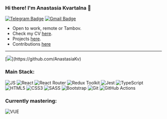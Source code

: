 ### Hi there! I'm Anastasia Kvartalna 👋
[![Telegram Badge](https://img.shields.io/badge/-Telegram-0088cc?style=for-the-badge&logo=Telegram&logoColor=white)](https://t.me/anastasia_kvartalna)
[![Gmail Badge](https://img.shields.io/badge/Gmail-D14836?style=for-the-badge&logo=gmail&logoColor=white)](anastasia.kvartalna@gmail.com)

- Open to work, remote or Tambov.
- Check my CV [here](https://cv.hexlet.io/resumes/896).
- Projects [here](https://github.com/AnastasiaKv?tab=repositories).
- Contributions [here](https://github.com/pulls?q=is%3Apr+author%3AAnastasiaKv+archived%3Afalse+is%3Aclosed)
___

[![](https://github-readme-stats.vercel.app/api?username=AnastasiaKv&theme=calm&hide=,issues,)](https://github.com/AnastasiaKv)


<h3 align="left">Main Stack:</h3>

![JS](https://img.shields.io/badge/JavaScript-323330?style=for-the-badge&logo=javascript&logoColor=F7DF1E) ![React](https://img.shields.io/badge/React-20232A?style=for-the-badge&logo=react&logoColor=61DAFB) ![React Router](https://img.shields.io/badge/React_Router-CA4245?style=for-the-badge&logo=react-router&logoColor=white) ![Redux Toolkit](https://img.shields.io/badge/Redux-593D88?style=for-the-badge&logo=redux&logoColor=white) ![Jest](https://img.shields.io/badge/Jest-323330?style=for-the-badge&logo=Jest&logoColor=white) ![TypeScript](https://img.shields.io/badge/TypeScript-007ACC?style=for-the-badge&logo=typescript&logoColor=white) ![HTML5](https://img.shields.io/badge/HTML5-E34F26?style=for-the-badge&logo=html5&logoColor=white) ![CSS3](https://img.shields.io/badge/CSS3-1572B6?style=for-the-badge&logo=css3&logoColor=white) ![SASS](https://img.shields.io/badge/Sass-CC6699?style=for-the-badge&logo=sass&logoColor=white) ![Bootstrap](https://img.shields.io/badge/Bootstrap-563D7C?style=for-the-badge&logo=bootstrap&logoColor=white) ![Git](https://img.shields.io/badge/GIT-E44C30?style=for-the-badge&logo=git&logoColor=white) ![GitHub Actions](https://img.shields.io/badge/GitHub_Actions-2088FF?style=for-the-badge&logo=github-actions&logoColor=white)

<h3 align="left">Currently mastering:</h3>

![VUE](https://img.shields.io/badge/Vue.js-35495E?style=for-the-badge&logo=vue.js&logoColor=4FC08D)
